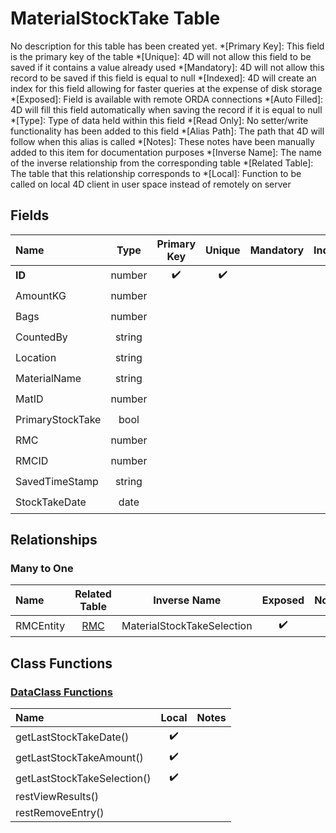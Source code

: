 ﻿# MaterialStockTake Table
No description for this table has been created yet.
*[Primary Key]: This field is the primary key of the table
*[Unique]: 4D will not allow this field to be saved if it contains a value already used
*[Mandatory]: 4D will not allow this record to be saved if this field is equal to null
*[Indexed]: 4D will create an index for this field allowing for faster queries at the expense of disk storage
*[Exposed]: Field is available with remote ORDA connections
*[Auto Filled]: 4D will fill this field automatically when saving the record if it is equal to null
*[Type]: Type of data held within this field
*[Read Only]: No setter/write functionality has been added to this field
*[Alias Path]: The path that 4D will follow when this alias is called
*[Notes]: These notes have been manually added to this item for documentation purposes
*[Inverse Name]: The name of the inverse relationship from the corresponding table
*[Related Table]: The table that this relationship corresponds to
*[Local]: Function to be called on local 4D client in user space instead of remotely on server
## Fields

|Name|Type|Primary Key|Unique|Mandatory|Indexed|Exposed|Auto Filled|Notes|
|:---|:---:|:---:|:---:|:---:|:---:|:---:|:---:|:---:|
|**ID**|number|✔️|✔️||✔️|✔️|✔️||
|AmountKG|number|||||✔️|||
|Bags|number|||||✔️|||
|CountedBy|string|||||✔️|||
|Location|string|||||✔️|||
|MaterialName|string|||||✔️|||
|MatID|number||||✔️|✔️|||
|PrimaryStockTake|bool||||✔️|✔️|||
|RMC|number|||||✔️|||
|RMCID|number|||||✔️|||
|SavedTimeStamp|string|||||✔️|||
|StockTakeDate|date||||✔️|✔️|||
## Relationships
### Many to One

|Name|Related Table|Inverse Name|Exposed|Notes|
|:---|:---:|:---:|:---:|:---:|
|RMCEntity|[RMC](RMC.md)|MaterialStockTakeSelection|✔️||
## Class Functions
### [DataClass Functions](https://github.com/synthotec/SynthoTec-4D/blob/main/Project/Sources/Classes/MaterialStockTake.4dm)

|Name|Local|Notes|
|:---|:---:|:---:|
|getLastStockTakeDate()|✔️||
|getLastStockTakeAmount()|✔️||
|getLastStockTakeSelection()|✔️||
|restViewResults()|||
|restRemoveEntry()|||